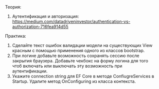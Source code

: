 Теория:
1. Аутентификация и авторизация: https://medium.com/datadriveninvestor/authentication-vs-authorization-716fea914d55

Практика:
1. Сделайте текст ошибок валидации модели на существующих View красным с помощью применения одного из классов bootstrap.
2. При логине добавьте возможность сохранять сессию после закрытия браузера. Добавьте чекбокс на форму логина для того чтоб включать или выключать эту возможность при аутентификации.
3. Укажите connection string для EF Core в методе ConfiugreServices в Startup. Удалите метод OnConfiguring из класса контекста.